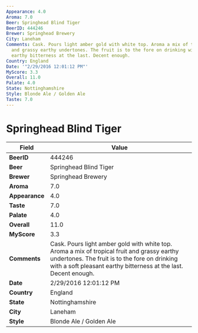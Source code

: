 ```yaml
---
Appearance: 4.0
Aroma: 7.0
Beer: Springhead Blind Tiger
BeerID: 444246
Brewer: Springhead Brewery
City: Laneham
Comments: Cask. Pours light amber gold with white top. Aroma a mix of tropical fruit
  and grassy earthy undertones. The fruit is to the fore on drinking with a soft pleasant
  earthy bitterness at the last. Decent enough.
Country: England
Date: '"2/29/2016 12:01:12 PM"'
MyScore: 3.3
Overall: 11.0
Palate: 4.0
State: Nottinghamshire
Style: Blonde Ale / Golden Ale
Taste: 7.0
---
```


# Springhead Blind Tiger

| Field         | Value |
|---------------|-------|
| **BeerID** | 444246 |
| **Beer** | Springhead Blind Tiger |
| **Brewer** | Springhead Brewery |
| **Aroma** | 7.0 |
| **Appearance** | 4.0 |
| **Taste** | 7.0 |
| **Palate** | 4.0 |
| **Overall** | 11.0 |
| **MyScore** | 3.3 |
| **Comments** | Cask. Pours light amber gold with white top. Aroma a mix of tropical fruit and grassy earthy undertones. The fruit is to the fore on drinking with a soft pleasant earthy bitterness at the last. Decent enough. |
| **Date** | 2/29/2016 12:01:12 PM |
| **Country** | England |
| **State** | Nottinghamshire |
| **City** | Laneham |
| **Style** | Blonde Ale / Golden Ale |
